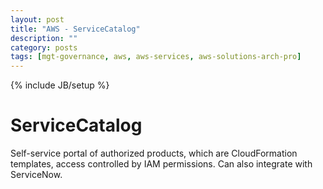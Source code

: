 ```yaml
---
layout: post
title: "AWS - ServiceCatalog"
description: ""
category: posts
tags: [mgt-governance, aws, aws-services, aws-solutions-arch-pro]
---
```

{% include JB/setup %}

# ServiceCatalog
Self-service portal of authorized products, which are CloudFormation templates, access controlled by IAM permissions. Can also integrate with ServiceNow.
